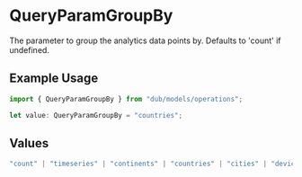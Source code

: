 # QueryParamGroupBy

The parameter to group the analytics data points by. Defaults to 'count' if undefined.

## Example Usage

```typescript
import { QueryParamGroupBy } from "dub/models/operations";

let value: QueryParamGroupBy = "countries";
```

## Values

```typescript
"count" | "timeseries" | "continents" | "countries" | "cities" | "devices" | "browsers" | "os" | "referers" | "top_links" | "top_urls" | "trigger"
```